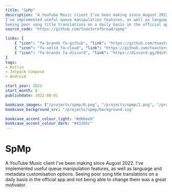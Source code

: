 ```yaml
---
title: "SpMp"
description: "A YouTube Music client I've been making since August 2022.
I've implemented useful queue manipulation features, as well as language and metadata customisation options.
Seeing poor song title translations on a daily basis in the official app and not being able to change them was a great motivator."
source_code: "https://github.com/toasterofbread/spmp"

links: [
    { "icon": "fa-brands fa-github", "link": "https://github.com/toasterofbread/spmp" },
    { "icon": "fa-solid fa-cloud", "link": "https://github.com/toasterofbread/spmp-server" },
    { "icon": "fa-brands fa-discord", "link": "https://discord.gg/B4uY4FkkJ3" }
]
tags:
- Kotlin
- Jetpack Compose
- Android

start_year: 2022
start_month: 8
publishdate: 2022-08-01

bookcase_images: ["/projects/spmp/0.png", "/projects/spmp/1.png", "/projects/spmp/2.png"]
bookcase_background_src: "/projects/spmp/background.svg"

bookcase_accent_colour_light: "#d6beeb"
bookcase_accent_colour_dark: "#43265c"
---
```



# SpMp

A YouTube Music client I've been making since August 2022.
I've implemented useful queue manipulation features, as well as language and metadata customisation options.
Seeing poor song title translations on a daily basis in the official app and not being able to change them was a great motivator.
